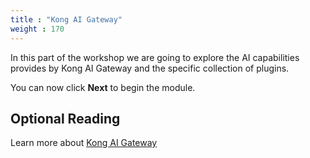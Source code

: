 ```yaml
---
title : "Kong AI Gateway"
weight : 170
---
```


In this part of the workshop we are going to explore the AI capabilities provides by Kong AI Gateway and the specific collection of plugins.



You can now click **Next** to begin the module.

## Optional Reading

Learn more about [Kong AI Gateway](https://docs.konghq.com/gateway/latest/ai-gateway/)

